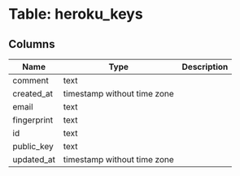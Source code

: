 
# Table: heroku_keys

## Columns
| Name        | Type           | Description  |
| ------------- | ------------- | -----  |
|comment|text||
|created_at|timestamp without time zone||
|email|text||
|fingerprint|text||
|id|text||
|public_key|text||
|updated_at|timestamp without time zone||
